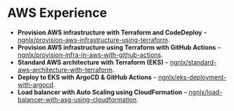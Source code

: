# AWS Experience

- **Provision AWS infrastructure with Terraform and CodeDeploy** – [ngnlx/provision-aws-infrastructure-using-terraform](https://github.com/ngnlx/provision-aws-infrastructure-using-terraform).
- **Provision AWS infrastructure using Terraform with GitHub Actions** – [ngnlx/provision-infra-in-aws-with-github-actions](https://github.com/ngnlx/provision-infra-in-aws-with-github-actions).
- **Standard AWS architecture with Terraform (EKS)** – [ngnlx/standard-aws-architecture-with-terraform](https://github.com/ngnlx/standard-aws-architecture-with-terraform).
- **Deploy to EKS with ArgoCD & GitHub Actions** – [ngnlx/eks-deployment-with-argocd](https://github.com/ngnlx/eks-deployment-with-argocd).
- **Load balancer with Auto Scaling using CloudFormation** – [ngnlx/load-balancer-with-asg-using-cloudformation](https://github.com/ngnlx/load-balancer-with-asg-using-cloudformation).
